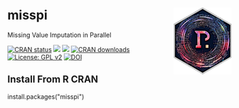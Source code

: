 # misspi <a href='https://github.com/catstats/misspi'><img src='man/figures/logo_speed_final.png' align='right' height="150" width="130" /></a>
Missing Value Imputation in Parallel


  <!-- badges: start -->
  [![CRAN status](https://www.r-pkg.org/badges/version/misspi)](https://CRAN.R-project.org/package=misspi)
  [![](http://cranlogs.r-pkg.org/badges/grand-total/misspi?color=blue)](https://cran.r-project.org/package=misspi)
  [![](http://cranlogs.r-pkg.org/badges/last-month/misspi?color=red)](https://cran.r-project.org/package=misspi)
  [![CRAN downloads](https://cranlogs.r-pkg.org/badges/misspi)](https://CRAN.R-project.org/package=misspi)
  [![License: GPL v2](https://img.shields.io/badge/License-GPL_v2-blue.svg)](https://www.gnu.org/licenses/old-licenses/gpl-2.0.en.html)
  [![DOI](https://zenodo.org/badge/706371189.svg)](https://zenodo.org/doi/10.5281/zenodo.12563060)
  <!-- badges: end --> 



## Install From R CRAN
install.packages("misspi")


